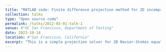 ```yaml
---
title: "MATLAB code: Finite difference projection method for 2D incompressible Navier-Stokes equations"
collection: talks
type: "Open source code"
permalink: /talks/2012-03-01-talk-1
venue: #"UC San Francisco, Department of Testing"
date: 2023-10-14
location: #"San Francisco, California"
excerpt: "This is a simple projection solver for 2D Navier-Stokes equations. The finite difference method is used for spatial discretization. The lid-driven cavity flow is simulated. The MATLAB codes are pasted here. <br/><img src='/images/cavity.png' width='220px'>"
---
```

